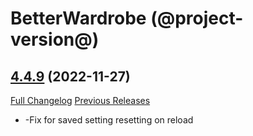 # BetterWardrobe (@project-version@)

## [4.4.9](https://github.com/SLOKnightfall/BetterWardrobe/tree/4.4.9) (2022-11-27)
[Full Changelog](https://github.com/SLOKnightfall/BetterWardrobe/compare/4.4.8...4.4.9) [Previous Releases](https://github.com/SLOKnightfall/BetterWardrobe/releases)

- -Fix for saved setting resetting on reload  
